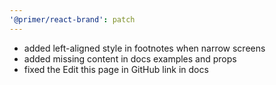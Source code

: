 ```yaml
---
'@primer/react-brand': patch
---
```


- added left-aligned style in footnotes when narrow screens
- added missing content in docs examples and props
- fixed the Edit this page in GitHub link in docs
